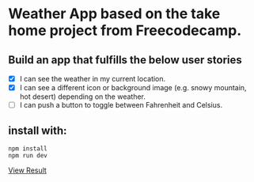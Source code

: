 # Weather App based on the take home project from Freecodecamp.

## Build an app that fulfills the below user stories 

- [x]  I can see the weather in my current location.
- [x] I can see a different icon or background image (e.g. snowy mountain, hot desert) depending on the weather.
- [ ] I can push a button to toggle between Fahrenheit and Celsius.

## install with:

```
npm install
npm run dev
```
[View Result](https://digitalbubblegum.github.io/fcc-weather-app/)